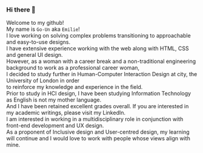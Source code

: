 ### Hi there 👋

Welcome to my github!    
My name is `Go-Un` aka `Emilie`!    
I love working on solving complex problems transitioning to approachable and easy-to-use designs.    
I have extensive experience working with the web along with HTML, CSS and general UI design.    
However, as a woman with a career break and a non-traditional engineering background to work as a professional career woman,      
I decided to study further in Human-Computer Interaction Design at city, the University of London in order    
to reinforce my knowledge and experience in the field.    
Prior to study in HCI design, I have been studying Information Technology as English is not my mother language.    
And I have been retained excellent grades overall. If you are interested in my academic writings, please visit my LinkedIn.    
I am interested in working in a multidisciplinary role in conjunction with front-end development and UX design.   
As a proponent of Inclusive design and User-centred design, my learning will continue and I would love to work with people whose views align with mine.


<!--
**bearcub3/bearcub3** is a ✨ _special_ ✨ repository because its `README.md` (this file) appears on your GitHub profile.

Here are some ideas to get you started:

- 🔭 I’m currently working on ...
- 🌱 I’m currently learning ...
- 👯 I’m looking to collaborate on ...
- 🤔 I’m looking for help with ...
- 💬 Ask me about ...
- 📫 How to reach me: ...
- 😄 Pronouns: ...
- ⚡ Fun fact: ...
-->
